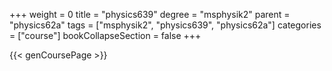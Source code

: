 +++
weight = 0
title = "physics639"
degree = "msphysik2"
parent = "physics62a"
tags = ["msphysik2", "physics639", "physics62a"]
categories = ["course"]
bookCollapseSection = false
+++

{{< genCoursePage >}}
